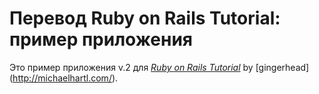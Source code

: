 # Перевод Ruby on Rails Tutorial: пример приложения

Это пример приложения v.2 для
[*Ruby on Rails Tutorial*](http://railstutorial.org/)
by [gingerhead] (http://michaelhartl.com/).